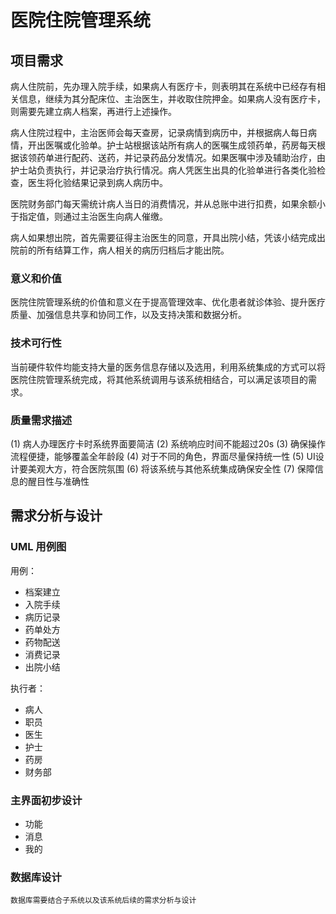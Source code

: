 # 医院住院管理系统

## 项目需求

病人住院前，先办理入院手续，如果病人有医疗卡，则表明其在系统中已经存有相关信息，继续为其分配床位、主治医生，并收取住院押金。如果病人没有医疗卡，则需要先建立病人档案，再进行上述操作。

病人住院过程中，主治医师会每天查房，记录病情到病历中，并根据病人每日病情，开出医嘱或化验单。护士站根据该站所有病人的医嘱生成领药单，药房每天根据该领药单进行配药、送药，并记录药品分发情况。如果医嘱中涉及辅助治疗，由护士站负责执行，并记录治疗执行情况。病人凭医生出具的化验单进行各类化验检查，医生将化验结果记录到病人病历中。

医院财务部门每天需统计病人当日的消费情况，并从总账中进行扣费，如果余额小于指定值，则通过主治医生向病人催缴。

病人如果想出院，首先需要征得主治医生的同意，开具出院小结，凭该小结完成出院前的所有结算工作，病人相关的病历归档后才能出院。

### 意义和价值

医院住院管理系统的价值和意义在于提高管理效率、优化患者就诊体验、提升医疗质量、加强信息共享和协同工作，以及支持决策和数据分析。

### 技术可行性

当前硬件软件均能支持大量的医务信息存储以及选用，利用系统集成的方式可以将医院住院管理系统完成，将其他系统调用与该系统相结合，可以满足该项目的需求。

### 质量需求描述

(1) 病人办理医疗卡时系统界面要简洁
(2) 系统响应时间不能超过20s
(3) 确保操作流程便捷，能够覆盖全年龄段
(4) 对于不同的角色，界面尽量保持统一性
(5) UI设计要美观大方，符合医院氛围
(6) 将该系统与其他系统集成确保安全性
(7) 保障信息的醒目性与准确性

## 需求分析与设计

### UML 用例图
用例：

- 档案建立
- 入院手续
- 病历记录
- 药单处方
- 药物配送
- 消费记录
- 出院小结

执行者：

- 病人
- 职员
- 医生
- 护士
- 药房
- 财务部

### 主界面初步设计
- 功能
- 消息
- 我的

### 数据库设计
`数据库需要结合子系统以及该系统后续的需求分析与设计`